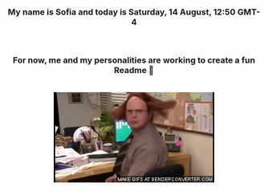


<div align="center">
<h3 >My name is Sofia and today is Saturday, 14 August, 12:50 GMT-4</h3><br>
<h3 >For now, me and my personalities are working to create a fun Readme 👋
</h3><br>
<img src='img/dwight.gif' alt='working...'/>
</div>

